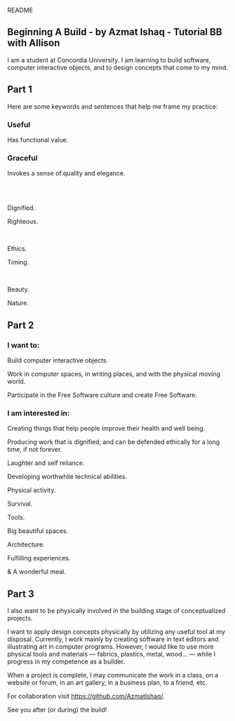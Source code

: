 README

## Beginning A Build - by Azmat Ishaq - Tutorial BB with Allison

I am a student at Concordia University. I am learning to build software, computer interactive objects, and to design concepts that come to my mind.


## Part 1 

Here are some keywords and sentences that help me frame my practice:

### Useful

Has functional value.  

### Graceful

Invokes a sense of quality and elegance.  

</br>
</br>

Dignified.

Righteous.

</br>

Ethics.

Timing.

</br>

Beauty.

Nature.


## Part 2

### I want to:

Build computer interactive objects. 

Work in computer spaces, in writing places, and with the physical moving world.

Participate in the Free Software culture and create Free Software.

### I am interested in:

Creating things that help people improve their health and well being.

Producing work that is dignified, and can be defended ethically for a long time, if not forever.

Laughter and self reliance. 

Developing worthwhile technical abilities.

Physical activity.

Survival.

Tools. 

Big beautiful spaces.

Architecture.

Fulfilling experiences.

& A wonderful meal.


## Part 3

I also want to be physically involved in the building stage of conceptualized projects.

I want to apply design concepts physically by utilizing any useful tool at my disposal. Currently, I work mainly by creating software in text editors and illustrating art in computer programs. However, I would like to use more physical tools and materials — fabrics, plastics, metal, wood... — while I progress in my competence as a builder. 

When a project is complete, I may communicate the work in a class, on a website or forum, in an art gallery, in a business plan, to a friend, etc.

For collaboration visit https://github.com/AzmatIshaq/.

See you after (or during) the build! 


